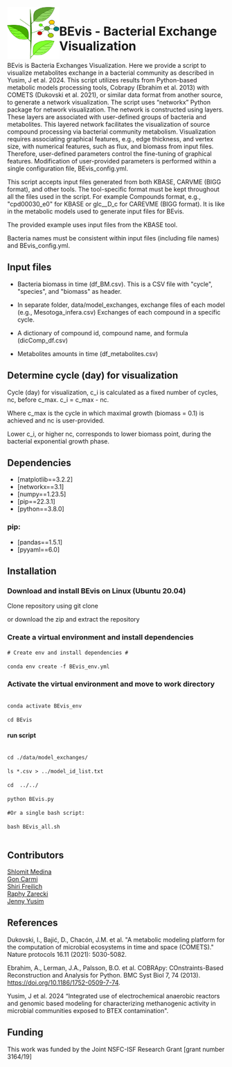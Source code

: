 <img src="dep_sign.png" width=120, height=120 align="left" />

# BEvis - Bacterial Exchange Visualization

BEvis is Bacteria Exchanges Visualization. Here we provide a script to visualize metabolites exchange in a bacterial community as described in Yusim, J et al. 2024.
This script utilizes results from Python-based metabolic models processing tools, Cobrapy (Ebrahim et al. 2013) with COMETS (Dukovski et al. 2021), or similar data format from another source, to generate a network visualization.
The script uses “networkx” Python package for network visualization.
The network is constructed using layers. These layers are associated with user-defined groups of bacteria and metabolites.
This layered network facilitates the visualization of source compound processing via bacterial community metabolism.
Visualization requires associating graphical features, e.g., edge thickness, and vertex size, with numerical features, such as flux, and biomass from input files.
Therefore, user-defined parameters control the fine-tuning of graphical features.
Modification of user-provided parameters is performed within a single configuration file, BEvis_config.yml.

This script accepts input files generated from both KBASE, CARVME (BIGG format), and other tools.
The tool-specific format must be kept throughout all the files used in the script.
For example Compounds format, e.g., "cpd00030_e0" for KBASE or glc__D_c for CAREVME (BIGG format). It is like in the metabolic models used to generate input files for BEvis. 

The provided example uses input files from the KBASE tool.

Bacteria names must be consistent within input files (including file names) and BEvis_config.yml.

## Input files

- Bacteria biomass in time (df_BM.csv).
This is a CSV file with "cycle", "species", and "biomass" as header.

- In separate folder, data/model_exchanges, exchange files of each model (e.g., Mesotoga_infera.csv) 
Exchanges of each compound in a specific cycle.

- A dictionary of compound id, compound name, and formula (dicComp_df.csv)

- Metabolites amounts in time (df_metabolites.csv)

## Determine cycle (day) for visualization

Cycle (day) for visualization, c\_i is calculated as a fixed number of cycles, nc, before c_max. c_i = c_max - nc.

Where c_max is the cycle in which maximal growth (biomass = 0.1) is achieved and nc is user-provided.

Lower c_i, or higher nc, corresponds to lower biomass point, during the bacterial exponential growth phase.

## Dependencies

* [matplotlib==3.2.2]
* [networkx==3.1]
* [numpy==1.23.5]
* [pip==22.3.1]
* [python==3.8.0]

### pip:

* [pandas==1.5.1]
* [pyyaml==6.0]

## Installation

### Download and install BEvis on Linux (Ubuntu 20.04)

Clone repository using git clone

or download the zip and extract the repository 

### Create a virtual environment and install dependencies

```shell
# Create env and install dependencies #

conda env create -f BEvis_env.yml

```

### Activate the virtual environment and move to work directory  

```shell

conda activate BEvis_env

cd BEvis

```

#### run script

```shell

cd ./data/model_exchanges/

ls *.csv > ../model_id_list.txt 

cd  ../../

python BEvis.py

#Or a single bash script:

bash BEvis_all.sh


```

## Contributors

[Shlomit Medina](https://www.freilich-lab.com/shlomit-medina )  \
[Gon Carmi](https://www.freilich-lab.com/members) \
[Shiri Freilich](https://www.freilich-lab.com/shiri-detailes ) \
[Raphy Zarecki](https://www.linkedin.com/in/raphy-zarecki-3412663/?originalSubdomain=il)  \
[Jenny Yusim](https://www.freilich-lab.com/jenny-details)

## References

Dukovski, I., Bajić, D., Chacón, J.M.  et al. "A metabolic modeling platform for the computation of microbial ecosystems in time and space (COMETS)." Nature protocols 16.11 (2021): 5030-5082.

Ebrahim, A., Lerman, J.A., Palsson, B.O. et al. COBRApy: COnstraints-Based Reconstruction and Analysis for Python. BMC Syst Biol 7, 74 (2013). https://doi.org/10.1186/1752-0509-7-74.

Yusim, J et al. 2024 “Integrated use of electrochemical anaerobic reactors and genomic based modeling for characterizing methanogenic activity in microbial communities exposed to BTEX contamination".

## Funding

This work was funded by the Joint NSFC-ISF Research Grant [grant number 3164/19]


